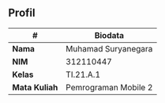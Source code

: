 
## Profil
| #               | Biodata                  |
| --------------- | --------------------     |
| **Nama**        | Muhamad Suryanegara      |
| **NIM**         | 312110447                |
| **Kelas**       | TI.21.A.1                |
| **Mata Kuliah** | Pemrograman Mobile 2     |
